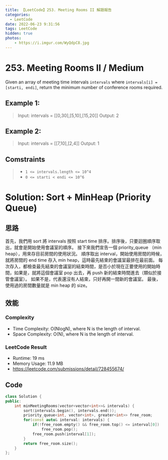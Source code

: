 ```yaml
---
title: 【LeetCode】253. Meeting Rooms II 解題報告
categories:
  - LeetCode
date: 2022-06-23 9:31:56
tags: LeetCode
hidden: true
photos:
    - https://i.imgur.com/WyQdpC8.jpg
---
```

 
# 253. Meeting Rooms II / Medium

Given an array of meeting time intervals `intervals` where `intervals[i] = [starti, endi]`, return the minimum number of conference rooms required.

<!-- more --> 

## Example 1:
> Input: intervals = [[0,30],[5,10],[15,20]]
> Output: 2

## Example 2:
> Input: intervals = [[7,10],[2,4]]
> Output: 1


## Comstraints
> - `1 <= intervals.length <= 10^4`
> - `0 <= starti < endi <= 10^6`

# Solution: Sort + MinHeap (Priority Queue)
## 思路

首先，我們用 sort 將 intervals 按照 start time 排序。排序後，只要迴圈順序取出，就會是開始使用會議室的順序。
接下來我們宣告一個 priority_queue （min heap），用來存目前房間的使用狀況。
順序取出 interval，開始使用房間的時候，就將房間的 end time 存入 min heap，這時最先結束的會議室最排在最前面。
每次存入，都檢查最先結束的會議室的結束時間，是否小於現在正要使用的開始時間，如果是，就將這個會議室 pop 出去，再 push 新的結束時間進去（類似於接管會議室）。
如果不是，代表還沒有人結束，只好再開一間新的會議室。
最後，使用過的房間數量就是 min heap 的 size。

## 效能

### Complexity 
- Time Complexity: O(NlogN), where N is the length of interval.
- Space Complexity: O(N), where N is the length of interval.

### LeetCode Result

- Runtime: 19 ms
- Memory Usage: 11.9 MB 
- https://leetcode.com/submissions/detail/728455674/

## Code
```cpp
class Solution {
public:
    int minMeetingRooms(vector<vector<int>>& intervals) {
        sort(intervals.begin(), intervals.end());
        priority_queue<int, vector<int>, greater<int>> free_room;
        for(const auto& interval: intervals) {
            if(!free_room.empty() && free_room.top() <= interval[0]) 
                free_room.pop();
            free_room.push(interval[1]);
        }
        return free_room.size();
    }
};
```